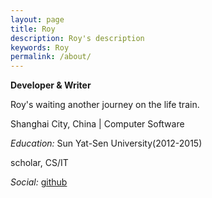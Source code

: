 ```yaml
---
layout: page
title: Roy
description: Roy's description
keywords: Roy
permalink: /about/
---
```


**Developer & Writer**

Roy's waiting another journey on the life train.

Shanghai City, China \| Computer Software
  
*Education:* Sun Yat-Sen University(2012-2015)

scholar, CS/IT

*Social:*  [github](https://github.com/itatkakaxi2)
